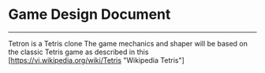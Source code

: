 # Game Design Document
***
Tetron is a Tetris clone
The game mechanics and shaper will be based on the classic Tetris game as described in this [https://vi.wikipedia.org/wiki/Tetris "Wikipedia Tetris"]
